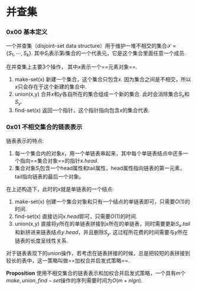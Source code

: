 # 并查集



### 0x00 基本定义



一个并查集（disjoint-set data structure）用于维护一堆不相交的集合$\mathcal{S} = \{S_1,\cdots,S_k\}$.  其中$S_i$表示第$i$集合的一个代表元，它是这个集合里面任意一个成员. 



在并查集上主要3个操作， 其中$x$表示一个==元素对象==. 

1.  make-set(x)  新建一个集合，这个集合只包含$x$.   因为集合之间是不相交，所以$x$只会存在于这个新建的集合中.
2.  union(x,y)  合并$x$和$y$各自所在的集合组成一个新的集合.  此时会消除集合$S_x$和$S_y$. 
3.  find-set(x) 返回一个指针，这个指针指向包含$x$的集合代表. 



### 0x01 不相交集合的链表表示



链表表示的特点:

1. 每一个集合内的对象$x$，用一个单链表串起来，其中每个单链表结点中还多一个指向==集合对象==的指针$x.head$. 
2. 集合对象$S_i$包含一个head属性和tail属性，head属性指向链表的第一元素，tail指向链表的最后一个对象。

在上述构造下，此时的$x$就是单链表的一个结点:

1. make-set(x) 创建一个集合对象和只有一个结点的单链表即可，只需要$O(1)$的时间.  
2. find-set(x)  直接访问$x.head$即可，只需要$O(1)$的时间.  
3. union(x,y)  直接将$y$所在的单链表拼接到$x$所在的单链表，同时需要更新$S_x.tail$和新拼进来链表结点$y.head$，并且删除$S_y$.  这过程所花费的时间需要与$y$所在链表的长度呈线性关系. 



对于链表表现下的$union$操作，若考虑在链表拼接的时候，总是把较短的表拼接到较长的表中，这一策略叫做==加权合并启发式策略==. 



**Proposition** 使用不相交集合的链表表示和加权合并启发式策略，一个具有$m$个$make,union,find-set$操作的序列需要时间为$O(m+nlgn)$.  

  


